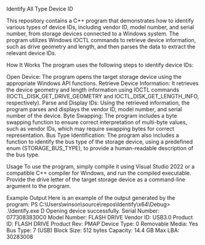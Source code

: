 Identify All Type Device ID

This repository contains a C++ program that demonstrates how to identify various types of device IDs, including vendor ID, model number, and serial number, from storage devices connected to a Windows system. 
The program utilizes Windows IOCTL commands to retrieve device information, such as drive geometry and length, and then parses the data to extract the relevant device IDs.

How It Works
The program uses the following steps to identify device IDs:

Open Device: The program opens the target storage device using the appropriate Windows API functions.
Retrieve Device Information: It retrieves the device geometry and length information using IOCTL commands (IOCTL_DISK_GET_DRIVE_GEOMETRY and IOCTL_DISK_GET_LENGTH_INFO, respectively).
Parse and Display IDs: Using the retrieved information, the program parses and displays the vendor ID, model number, and serial number of the device.
Byte Swapping: The program includes a byte swapping function to ensure correct interpretation of multi-byte values, such as vendor IDs, which may require swapping bytes for correct representation.
Bus Type Identification: The program also includes a function to identify the bus type of the storage device, using a predefined enum (STORAGE_BUS_TYPE), to provide a human-readable description of the bus type.

Usage
To use the program, simply compile it using Visual Studio 2022 or a compatible C++ compiler for Windows, and run the compiled executable. 
Provide the drive letter of the target storage device as a command-line argument to the program.

Example Output
Here is an example of the output generated by the program:
PS C:\Users\winson\source\repos\Identify\x64\Debug> .\Identify.exe D
Opening device successfully.
Serial Number: 0773083830C0
Model Number: FLASH DRIVE
Vendor ID: USB3.0
Product ID: FLASH DRIVE
Product Rev: PMAP
Device Type: 0
Removable Media: Yes
Bus Type: 7 (USB)
Block Size: 512 bytes
Capacity: 14.4 GB
Max LBA: 30283008
